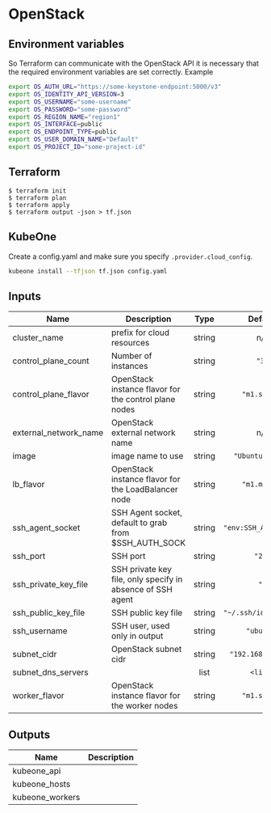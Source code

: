 # OpenStack

## Environment variables

So Terraform can communicate with the OpenStack API it is necessary that the required environment variables are set correctly.
Example
```bash
export OS_AUTH_URL="https://some-keystone-endpoint:5000/v3"
export OS_IDENTITY_API_VERSION=3
export OS_USERNAME="some-username"
export OS_PASSWORD="some-password"
export OS_REGION_NAME="region1"
export OS_INTERFACE=public
export OS_ENDPOINT_TYPE=public
export OS_USER_DOMAIN_NAME="Default"
export OS_PROJECT_ID="some-project-id"
```

## Terraform

```
$ terraform init
$ terraform plan
$ terraform apply
$ terraform output -json > tf.json
```

## KubeOne

Create a config.yaml and make sure you specify `.provider.cloud_config`.

```bash
kubeone install --tfjson tf.json config.yaml
```

## Inputs

| Name | Description | Type | Default | Required |
|------|-------------|:----:|:-----:|:-----:|
| cluster\_name | prefix for cloud resources | string | n/a | yes |
| control\_plane\_count | Number of instances | string | `"3"` | no |
| control\_plane\_flavor | OpenStack instance flavor for the control plane nodes | string | `"m1.small"` | no |
| external\_network\_name | OpenStack external network name | string | n/a | yes |
| image | image name to use | string | `"Ubuntu 18.04"` | no |
| lb\_flavor | OpenStack instance flavor for the LoadBalancer node | string | `"m1.micro"` | no |
| ssh\_agent\_socket | SSH Agent socket, default to grab from $SSH_AUTH_SOCK | string | `"env:SSH_AUTH_SOCK"` | no |
| ssh\_port | SSH port | string | `"22"` | no |
| ssh\_private\_key\_file | SSH private key file, only specify in absence of SSH agent | string | `""` | no |
| ssh\_public\_key\_file | SSH public key file | string | `"~/.ssh/id_rsa.pub"` | no |
| ssh\_username | SSH user, used only in output | string | `"ubuntu"` | no |
| subnet\_cidr | OpenStack subnet cidr | string | `"192.168.1.0/24"` | no |
| subnet\_dns\_servers |  | list | `<list>` | no |
| worker\_flavor | OpenStack instance flavor for the worker nodes | string | `"m1.small"` | no |

## Outputs

| Name | Description |
|------|-------------|
| kubeone\_api |  |
| kubeone\_hosts |  |
| kubeone\_workers |  |

